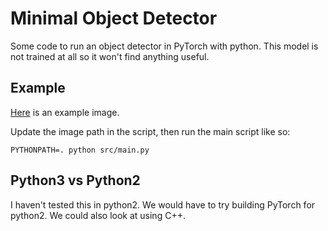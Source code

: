 # Minimal Object Detector


Some code to run an object detector in PyTorch with python. This model is not trained at
all so it won't find anything useful.


## Example

[Here](https://user-images.githubusercontent.com/31543169/115086127-4e10a800-9ed1-11eb-8d0c-919587538381.jpg)
is an example image.


Update the image path in the script, then run the main script like so:

```
PYTHONPATH=. python src/main.py
```


## Python3 vs Python2

I haven't tested this in python2. We would have to try building PyTorch for python2. We could also look at using C++.

